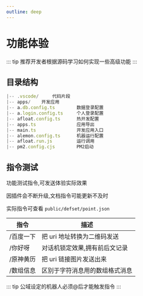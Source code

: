 ```yaml
---
outline: deep
---
```


# 功能体验

::: tip
推荐开发者根据源码学习如何实现一些高级功能
:::

## 目录结构

```typescript
|-- .vscode/     代码片段
|-- apps/    开发应用
|-- a.db.config.ts        数据登录配置
|-- a.login.config.ts     个人登录配置
|-- afloat.config.ts      热开发配置
|-- apps.ts               应用导出
|-- main.ts               开发应用入口
|-- alemon.config.ts      机器运行配置
|-- afloat.run.js         运行调用
|-- pm2.config.cjs        PM2启动
```

## 指令测试

功能测试指令,可发送体验实际效果

因插件会不断升级,文档指令可能更新不及时

实际指令可查看 `public/defset/point.json`

| 指令      | 描述                           |
| --------- | ------------------------------ |
| /百度一下 | 把 uri 地址转换为二维码发送    |
| /你好呀   | 对话机锁定效果,拥有前后文记录  |
| /原神黄历 | 把 uri 链接图片发送出来        |
| /数组信息 | 区别于字符消息用的数组格式消息 |

::: tip
公域设定的机器人必须@后才能触发指令
:::
